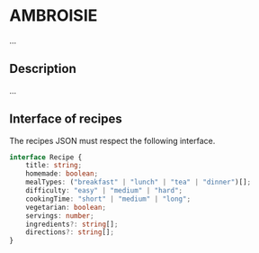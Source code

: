 # AMBROISIE

...

## Description

...

## Interface of recipes

The recipes JSON must respect the following interface.

```ts
interface Recipe {
	title: string;
	homemade: boolean;
	mealTypes: ("breakfast" | "lunch" | "tea" | "dinner")[];
	difficulty: "easy" | "medium" | "hard";
	cookingTime: "short" | "medium" | "long";
	vegetarian: boolean;
	servings: number;
	ingredients?: string[];
	directions?: string[];
}
```
